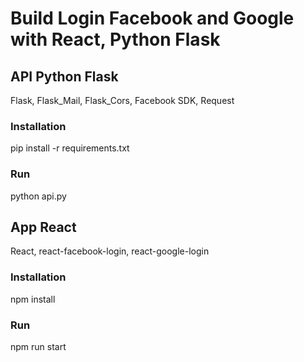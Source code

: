 # Build Login Facebook and Google with React, Python Flask

## API Python Flask
Flask, Flask_Mail, Flask_Cors, Facebook SDK, Request

### Installation
pip install -r requirements.txt

### Run
python api.py

## App React
React, react-facebook-login, react-google-login 

### Installation
npm install

### Run
npm run start